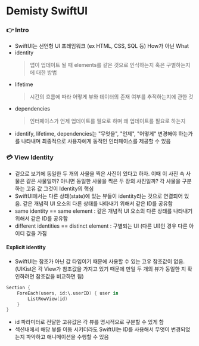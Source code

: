 # Demisty SwiftUI

### 👉 Intro
- SwiftUI는 선언형 UI 프레임워크 (ex HTML, CSS, SQL 등) How가 아닌 What
- identity
  > 앱이 업데이트 될 때 elements를 같은 것으로 인식하는지 혹은 구별하는지에 대한 방법
- lifetime
  > 시간의 흐름에 따라 어떻게 뷰와 데이터의 존재 여부를 추적하는지에 관한 것
- dependencies
  > 인터페이스가 언제 업데이트를 필요로 하며 왜 업데이트를 필요로 하는지
- identify, lifetime, dependencies는 "무엇을", "언제", "어떻게" 변경해야 하는가를 나타내며 최종적으로 사용자에게 동적인 인터페이스를 제공할 수 있음

### 💳 View Identity
- 겉으로 보기에 동일한 두 개의 사물을 찍은 사진이 있다고 하자. 이때 이 사진 속 사물은 같은 사물일까? 아니면 동일한 사물을 찍은 두 장의 사진일까? 각 사물을 구분하는 고유 값 그것이 Identity의 핵심
- SwiftUI에서는 다른 상태(state)에 있는 뷰들이 identity라는 것으로 연결되어 있음. 같은 개념적 UI 요소의 다른 상태를 나타내기 위해서 같은 ID를 공유함
- same identity == same element : 같은 개념적 UI 요소의 다른 상태를 나타내기 위해서 같은 ID를 공유함
- different identities == distinct element : 구별되는 UI (다른 UI)인 경우 다른 아이디 값을 가짐

#### Explicit identity
- SwiftUI는 참조가 아닌 값 타입이기 때문에 사용할 수 있는 고유 참조값이 없음. (UIKist은 각 View가 참조값을 가지고 있기 때문에 만일 두 개의 뷰가 동일한 지 확인하려면 참조값을 비교하면 됨)

~~~Swift
Section {
    ForeEach(users, id:\.userID) { user in
        ListRowView(id)
    }
}
~~~
- id 파라미터로 전달한 고유값은 각 뷰를 명시적으로 구분할 수 있게 함
- 섹션내에서 해당 뷰를 이동 시키더라도 SwiftUI는 ID를 사용해서 무엇이 변경되었는지 파악하고 애니메이션을 수행할 수 있음